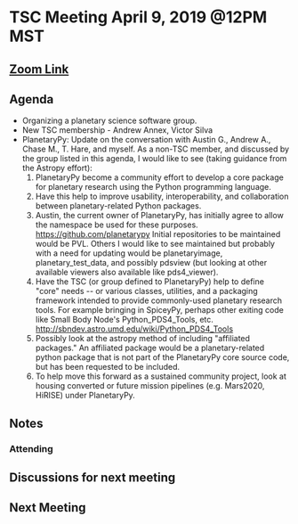 # TSC Meeting April 9, 2019 @12PM MST

## [Zoom Link](https://zoom.us/j/346461536)

## Agenda
- Organizing a planetary science software group.
- New TSC membership - Andrew Annex, Victor Silva
- PlanetaryPy: Update on the conversation with Austin G., Andrew A., Chase M., T. Hare, and myself.
    As a non-TSC member, and discussed by the group listed in this agenda, I would like to see (taking guidance from the Astropy effort):
    1. PlanetaryPy become a community effort to develop a core package for planetary research using the Python programming language.
    1. Have this help to improve usability, interoperability, and collaboration between planetary-related Python packages.
    1.  Austin, the current owner of PlanetaryPy, has initially agree to allow the namespace be used for these purposes. https://github.com/planetarypy Initial repositories to be maintained would be PVL. Others I would like to see maintained but probably with a need for updating would be planetaryimage, planetary_test_data, and possibly pdsview (but looking at other available viewers also available like pds4_viewer).
    1. Have the TSC (or group defined to PlanetaryPy) help to define "core" needs -- or various classes, utilities, and a packaging framework intended to provide commonly-used planetary research tools. For example bringing in SpiceyPy, perhaps other exiting code like Small Body Node's Python_PDS4_Tools, etc. http://sbndev.astro.umd.edu/wiki/Python_PDS4_Tools
    1. Possibly look at the astropy method of including "affiliated packages." An affiliated package would be a planetary-related python package that is not part of the PlanetaryPy core source code, but has been requested to be included.
    1. To help move this forward as a sustained community project, look at housing converted or future mission pipelines (e.g. Mars2020, HiRISE) under PlanetaryPy.


## Notes

### Attending

## Discussions for next meeting

## Next Meeting
